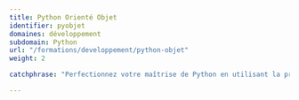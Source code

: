 ```yaml
---
title: Python Orienté Objet
identifier: pyobjet
domaines: développement
subdomain: Python
url: "/formations/developpement/python-objet"
weight: 2

catchphrase: "Perfectionnez votre maîtrise de Python en utilisant la programmation orientée objet"

---
```

 